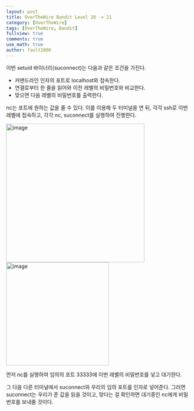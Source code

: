 ```yaml
---
layout: post
title: OverTheWire Bandit Level 20 -> 21
category: [OverTheWire]
tags: [OverTheWire, Bandit]
fullview: true
comments: true
use_math: true
author: fault2000
---
```


이번 setuid 바이너리(suconnect)는 다음과 같은 조건을 가진다.  

- 커맨드라인 인자의 포트로 localhost와 접속한다.
- 연결로부터 한 줄을 읽어와 이전 레벨의 비밀번호와 비교한다.
- 맞으면 다음 레벨의 비밀번호를 출력한다.

nc는 포트에 원하는 값을 줄 수 있다. 이를 이용해 두 터미널을 연 뒤, 각각 ssh로 이번 레벨에 접속하고, 각각 nc, suconnect를 실행하여 진행한다.

<img width="375" alt="image" src="https://user-images.githubusercontent.com/73513005/191457094-c1d51fcf-7a41-4a76-a5d9-ee52fa17a31a.png">  

<img width="279" alt="image" src="https://user-images.githubusercontent.com/73513005/191457202-52b90054-f809-4fa7-9df4-d3aee0d9ca8f.png">  

먼저 nc를 실행하여 임의의 포트 33333에 이번 레벨의 비밀번호를 넣고 대기한다.  

그 다음 다른 터미널에서 suconnect와 우리의 임의 포트를 인자로 넣어준다. 그러면 suconnect는 우리가 준 값을 읽을 것이고, 맞다는 걸 확인하면 대기중인 nc에게 비밀번호를 보내줄 것이다.